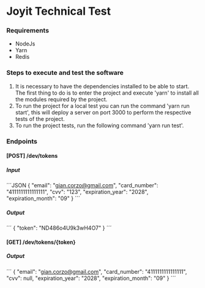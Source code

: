 # Joyit Technical Test

### Requirements
- NodeJs
- Yarn
- Redis

### Steps to execute and test the software
1. It is necessary to have the dependencies installed to be able to start. The first thing to do is to enter the project and execute 'yarn' to install all the modules required by the project.
2. To run the project for a local test you can run the command 'yarn run start', this will deploy a server on port 3000 to perform the respective tests of the project.
3. To run the project tests, run the following command 'yarn run test'.

### Endpoints

#### [POST] /dev/tokens
##### Input
´´´JSON
{
	"email": "gian.corzo@gmail.com", 
	"card_number": "4111111111111111",
	"cvv": "123",
	"expiration_year": "2028", 
	"expiration_month": "09"
}
´´´
##### Output
´´´
{
	"token": "ND486o4U9k3wH4O7"
}
´´´

#### [GET] /dev/tokens/{token}
##### Output
´´´
{
	"email": "gian.corzo@gmail.com",
	"card_number": "4111111111111111",
	"cvv": null,
	"expiration_year": "2028",
	"expiration_month": "09"
}
´´´